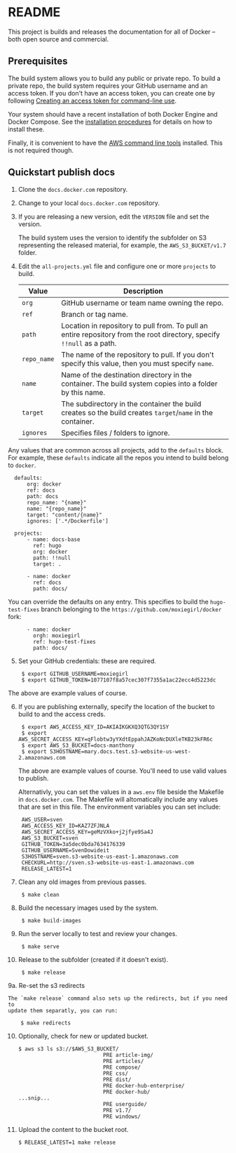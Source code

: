 # README 

This project is builds and releases the documentation for all of Docker &ndash; both open source and commercial. 

## Prerequisites
  
 The build system allows you to build any public or private repo. To build a
 private repo, the build system requires your GitHub username and an access
 token. If you don't have an access token, you can create one by following
 [Creating an access token for command-line
 use](https://help.github.com/articles/creating-an-access-token-for-command-line-use/).
   
 Your system should have a recent installation of both Docker Engine and Docker
 Compose.  See the [installation procedures](http://docs.docker.com/) for
 details on how to install these.
 
 Finally, it is convenient to have the [AWS command line
 tools](http://aws.amazon.com/cli/) installed. This is not required though.

## Quickstart publish docs

1. Clone the `docs.docker.com` repository.
    
2. Change to your local `docs.docker.com` repository.

3. If you are releasing a new version, edit the `VERSION` file and set the version.
  
    The build system uses the version to identify the subfolder on S3 representing the released material, for example, the `AWS_S3_BUCKET/v1.7` folder.
    
4. Edit the `all-projects.yml` file and configure one or more `projects` to build.

    | Value       | Description                                                                                                             |
    |-------------|-------------------------------------------------------------------------------------------------------------------------|
    | `org`       | GitHub username or team name owning the repo.                                                                                           |
    | `ref`       | Branch or tag name.                                                                                                     |
    | `path`      | Location in repository to pull from.  To pull an entire repository from the root directory, specify `!!null` as a path. |
    | `repo_name` | The name of the repository to pull. If you don't specify this value, then you must specify `name`.                      |
    | `name`      | Name of the destination directory in the container. The build system copies into a folder by this name.                 |
    | `target`    | The subdirectory in the container the build creates so the build creates `target`/`name` in the container.              |
    | `ignores`   | Specifies files / folders to ignore.                                                                                    |

  Any values that are common across all projects, add to the `defaults` block.
  For example, these `defaults` indicate all the repos you intend to build
  belong to `docker`.
  
      defaults:
          org: docker
          ref: docs
          path: docs
          repo_name: "{name}"
          name: "{repo_name}"
          target: "content/{name}"
          ignores: ['.*/Dockerfile']

      projects:
          - name: docs-base
            ref: hugo
            org: docker
            path: !!null
            target: .

          - name: docker
            ref: docs
            path: docs/

  You can override the defaults on any entry. This specifies to build the
  `hugo-test-fixes` branch belonging to the `https://github.com/moxiegirl/docker`
  fork:
  
          - name: docker
            orgh: moxiegirl
            ref: hugo-test-fixes
            path: docs/
            
5. Set your GitHub credentials: these are required. 

        $ export GITHUB_USERNAME=moxiegirl
        $ export GITHUB_TOKEN=1077107f8a57cec307f7355a1ac22ecc4d5223dc
        
  The above are example values of course. 
        
6. If you are publishing externally, specify the location of the bucket to build to and the access creds. 
  
        $ export AWS_ACCESS_KEY_ID=AKIAIKGKXQ3QTG3QY1SY
        $ export AWS_SECRET_ACCESS_KEY=qFlobtw3yYXdtEppahJAZKoNcDUXleTKB23kFR6c
        $ export AWS_S3_BUCKET=docs-manthony
        $ export S3HOSTNAME=mary.docs.test.s3-website-us-west-2.amazonaws.com

    The above are example values of course. You'll need to use valid values to publish.

    Alternativly, you can set the values in a `aws.env` file beside the Makefile in `docs.docker.com`.
    The Makefile will altomatically include any values that are set in this file.
    The environment variables you can set include:

        AWS_USER=sven
        AWS_ACCESS_KEY_ID=KAZ7ZFJNLA
        AWS_SECRET_ACCESS_KEY=geMzVXko+j2jfye9Sa4J
        AWS_S3_BUCKET=sven
        GITHUB_TOKEN=3a5dec0bda7634176339
        GITHUB_USERNAME=SvenDowideit
        S3HOSTNAME=sven.s3-website-us-east-1.amazonaws.com
        CHECKURL=http://sven.s3-website-us-east-1.amazonaws.com
        RELEASE_LATEST=1

6. Clean any old images from previous passes.

        $ make clean

7. Build the necessary images used by the system.

        $ make build-images

8. Run the server locally to test and review your changes.

        $ make serve

9. Release to the subfolder (created if it doesn't exist).

        $ make release     

9a. Re-set the s3 redirects

    The `make release` command also sets up the redirects, but if you need to
    update them separatly, you can run:

        $ make redirects

10. Optionally, check for new or updated bucket.

        $ aws s3 ls s3://$AWS_S3_BUCKET/
                                   PRE article-img/
                                   PRE articles/
                                   PRE compose/
                                   PRE css/
                                   PRE dist/
                                   PRE docker-hub-enterprise/
                                   PRE docker-hub/
        ...snip...
                                   PRE userguide/
                                   PRE v1.7/
                                   PRE windows/

11. Upload the content to the bucket root.

        $ RELEASE_LATEST=1 make release 


